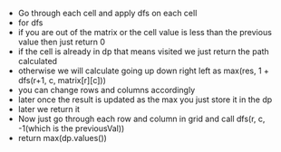 - Go through each cell and apply dfs on each cell
- for dfs
- if you are out of the matrix or the cell value is less than the previous value then just return 0
- if the cell is already in dp that means visited we just return the path calculated
- otherwise we will calculate going up down right left as max(res, 1 + dfs(r+1, c, matrix[r][c])) 
- you can change rows and columns accordingly
- later once the result is updated as the max you just store it in the dp
- later we return it
- Now just go through each row and column in grid and call dfs(r, c, -1(which is the previousVal))
- return max(dp.values())
